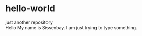 # hello-world
just another repository <br>
Hello My name is Sissenbay. I am just trying to type something.
